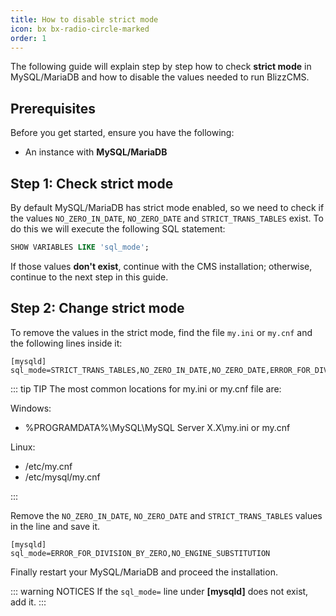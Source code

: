 ```yaml
---
title: How to disable strict mode
icon: bx bx-radio-circle-marked
order: 1
---
```


The following guide will explain step by step how to check **strict mode** in MySQL/MariaDB and how to disable the values needed to run BlizzCMS.

## Prerequisites

Before you get started, ensure you have the following:

- An instance with **MySQL/MariaDB**

## Step 1: Check strict mode

By default MySQL/MariaDB has strict mode enabled, so we need to check if the values `NO_ZERO_IN_DATE`, `NO_ZERO_DATE` and `STRICT_TRANS_TABLES` exist. To do this we will execute the following SQL statement:

```sql
SHOW VARIABLES LIKE 'sql_mode';
```

If those values **don't exist**, continue with the CMS installation; otherwise, continue to the next step in this guide.

## Step 2: Change strict mode

To remove the values in the strict mode, find the file `my.ini` or `my.cnf` and the following lines inside it:

```
[mysqld]
sql_mode=STRICT_TRANS_TABLES,NO_ZERO_IN_DATE,NO_ZERO_DATE,ERROR_FOR_DIVISION_BY_ZERO,NO_ENGINE_SUBSTITUTION
```

::: tip TIP
The most common locations for my.ini or my.cnf file are:

Windows:

- %PROGRAMDATA%\MySQL\MySQL Server X.X\my.ini or my.cnf

Linux:

- /etc/my.cnf
- /etc/mysql/my.cnf

:::

Remove the `NO_ZERO_IN_DATE`, `NO_ZERO_DATE` and `STRICT_TRANS_TABLES` values in the line and save it.

```
[mysqld]
sql_mode=ERROR_FOR_DIVISION_BY_ZERO,NO_ENGINE_SUBSTITUTION
```

Finally restart your MySQL/MariaDB and proceed the installation.

::: warning NOTICES
If the `sql_mode=` line under **[mysqld]** does not exist, add it.
:::
